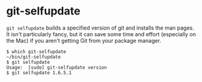 git-selfupdate
==============

`git selfupdate` builds a specified version of git and installs the man pages.
It isn't particularly fancy, but it can save some time and effort (especially on the Mac) if you aren't getting Git from your package manager.

    $ which git-selfupdate
    ~/bin/git-selfupdate
    $ git selfupdate
    Usage:  [sudo] git-selfupdate version
    $ git selfupdate 1.6.5.1
